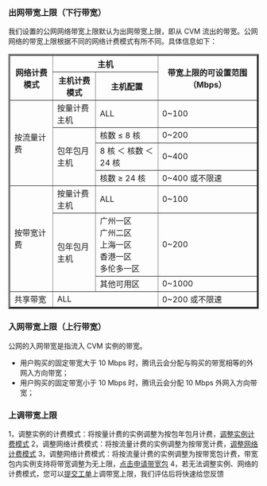 ### 出网带宽上限（下行带宽）
我们设置的公网网络带宽上限默认为出网带宽上限，即从 CVM 流出的带宽。公网网络的带宽上限根据不同的网络计费模式有所不同。具体信息如下：
<table border="3">
    <tr>
       <th rowspan="2"><b>网络计费模式</b></th> 
       <th colspan="2" ><b>主机</b></th>
       <th rowspan="2"><b>带宽上限的可设置范围（Mbps）</b></th>	
   </tr>
    <tr>
       <th><b>主机计费模式</b></th> 
       <th><b>主机配置</b></th> 
    </tr>
	<tr>
	      <td rowspan="4">按流量计费</td> 
        <td >按量计费主机</td> 
        <td >ALL</td> 
				<td>0~100</td>    
   </tr>
	  <tr>
        <td rowspan="3">包年包月主机</td> 
        <td>核数 ≤ 8 核</td> 
				<td>0~200</td>        
   </tr>
	  <tr>
        <td>8 核 ＜ 核数 ＜24 核</td> 
        <td>0~400</td> 
   </tr> 
	 <tr>
        <td>核数 ≥ 24 核</td> 
        <td>0~400 或不限速</td> 
   </tr>
	 <tr>
		    <td rowspan="3">按带宽计费</td> 
        <td >按量计费主机</td> 
        <td >ALL</td> 
				<td>0~100</td>      
   </tr>
	 <tr>
		    <td rowspan="2">包年包月主机</td> 
        <td >广州一区<br>广州二区<br>上海一区<br>香港一区<br>多伦多一区</td> 
				<td>0~200</td>      
   </tr>
	 <tr>
        <td>其他可用区</td> 
        <td>0~1000</td> 
   </tr>
    <tr>
		    <td>共享带宽</td> 
        <td colspan="2">ALL</td> 
        <td>0~200 或不限速</td>    
    </tr>
</table>

### 入网带宽上限（上行带宽）
公网的入网带宽是指流入 CVM 实例的带宽。

- 用户购买的固定带宽大于 10 Mbps 时，腾讯云会分配与购买的带宽相等的外网入方向带宽；
- 用户购买的固定带宽小于 10 Mbps 时，腾讯云会分配 10 Mbps 外网入方向带宽；

### 上调带宽上限
1，调整实例的计费模式：将按量计费的实例调整为按包年包月计费，[调整实例计费模式](https://cloud.tencent.com/document/product/213/2762)
2，调整网络计费模式：将按流量计费的实例调整为按带宽计费，[调整网络计费模式](https://cloud.tencent.com/document/product/213/15517)
3，调整网络计费模式：将按流量计费的实例调整为按带宽包计费，带宽包内实例支持将带宽调整为无上限，[点击申请带宽包](https://cloud.tencent.com/act/apply/bwp_apply)
4，若无法调整实例、网络的计费模式，您可以[提交工单](https://console.cloud.tencent.com/workorder/category?level1_id=6&level2_id=7&source=0&data_title=%E4%BA%91%E6%9C%8D%E5%8A%A1%E5%99%A8%20CVM&step=1)上调带宽上限，我们评估后将快速给您反馈
